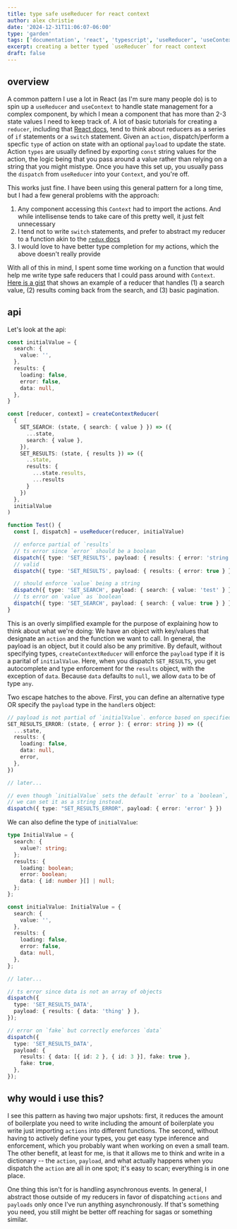```yaml
---
title: type safe useReducer for react context
author: alex christie
date: '2024-12-31T11:06:07-06:00'
type: 'garden'
tags: ['documentation', 'react', 'typescript', 'useReducer', 'useContext']
excerpt: creating a better typed `useReducer` for react context
draft: false
---
```


## overview

A common pattern I use a lot in React (as I'm sure many people do) is to spin up a `useReducer` and `useContext` to handle state management for a complex component, by which I mean a component that has more than 2-3 state values I need to keep track of. A lot of basic tutorials for creating a `reducer`, including that [React docs](https://react.dev/reference/react/useReducer#writing-the-reducer-function), tend to think about reducers as a series of `if` statements or a `switch` statement. Given an `action`, dispatch/perform a specfic `type` of action on state with an optional `payload` to update the state. Action `types` are usually defined by exporting `const` string values for the action, the logic being that you pass around a value rather than relying on a string that you might mistype. Once you have this set up, you usually pass the `dispatch` from `useReducer` into your `Context`, and you're off.

This works just fine. I have been using this general pattern for a long time, but I had a few general problems with the approach:

1. Any component accessing this `Context` had to import the actions. And while intellisense tends to take care of this pretty well, it just felt unnecessary
2. I tend not to write `switch` statements, and prefer to abstract my reducer to a function akin to the [`redux` docs](https://redux.js.org/usage/reducing-boilerplate#generating-reducers)
3. I would love to have better type completion for my actions, which the above doesn't really provide

With all of this in mind, I spent some time working on a function that would help me write type safe reducers that I could pass around with `Context`. [Here is a gist](https://gist.github.com/inadeqtfuturs/e11bdb3b98584fc5a7363c11c617cca6) that shows an example of a reducer that handles (1) a search value, (2) results coming back from the search, and (3) basic pagination.

## api

Let's look at the api:

``` typescript
const initialValue = {
  search: {
    value: '',
  },
  results: {
    loading: false,
    error: false,
    data: null,
  },
}

const [reducer, context] = createContextReducer(
  {
    SET_SEARCH: (state, { search: { value } }) => ({
      ...state,
      search: { value },
    }),
    SET_RESULTS: (state, { results }) => ({
      ..state,
      results: {
        ...state.results,
        ...results
      }
    })
  },
  initialValue
)

function Test() {
  const [, dispatch] = useReducer(reducer, initialValue)

  // enforce partial of `results`
  // ts error since `error` should be a boolean
  dispatch({ type: 'SET_RESULTS', payload: { results: { error: 'string' } } });
  // valid
  dispatch({ type: 'SET_RESULTS', payload: { results: { error: true } } });

  // should enforce `value` being a string
  dispatch({ type: 'SET_SEARCH', payload: { search: { value: 'test' } } });
  // ts error on `value` as `boolean`
  dispatch({ type: 'SET_SEARCH', payload: { search: { value: true } } });
}
```

This is an overly simplified example for the purpose of explaining how to think about what we're doing: We have an object with key/values that designate an `action` and the function we want to call. In general, the payload is an object, but it could also be any primitive. By default, without specifying types, `createContextReducer` will enforce the `payload` type if it is a parital of `initialValue`. Here, when you dispatch `SET_RESULTS`, you get autocomplete and type enforcement for the `results` object, with the exception of `data`. Because `data` defaults to `null`, we allow `data` to be of type `any`.

Two escape hatches to the above. First, you can define an alternative type OR specify the `payload` type in the `handler`s object:

``` typescript
// payload is not partial of `initialValue`. enforce based on specified type
SET_RESULTS_ERROR: (state, { error }: { error: string }) => ({
  ...state,
  results: {
    loading: false,
    data: null,
    error,
  },
})

// later...

// even though `initialValue` sets the default `error` to a `boolean`,
// we can set it as a string instead.
dispatch({ type: "SET_RESULTS_ERROR", payload: { error: 'error' } })
```

We can also define the type of `initialValue`:

``` typescript
type InitialValue = {
  search: {
    value?: string;
  };
  results: {
    loading: boolean;
    error: boolean;
    data: { id: number }[] | null;
  };
};

const initialValue: InitialValue = {
  search: {
    value: '',
  },
  results: {
    loading: false,
    error: false,
    data: null,
  },
};

// later...

// ts error since data is not an array of objects
dispatch({
  type: 'SET_RESULTS_DATA',
  payload: { results: { data: 'thing' } },
});

// error on `fake` but correctly eneforces `data`
dispatch({
  type: 'SET_RESULTS_DATA',
  payload: {
    results: { data: [{ id: 2 }, { id: 3 }], fake: true },
    fake: true,
  },
});
```

## why would i use this?

I see this pattern as having two major upshots: first, it reduces the amount of boilerplate you need to write including the amount of boilerplate you write just importing `actions` into different functions. The second, without having to actively define your types, you get easy type inference and enforcement, which you probably want when working on even a small team. The other benefit, at least for me, is that it allows me to think and write in a dictionary -- the `action`, `payload`, and what actually happens when you dispatch the `action` are all in one spot; it's easy to scan; everything is in one place.

One thing this isn't for is handling asynchronous events. In general, I abstract those outside of my reducers in favor of dispatching `actions` and `payloads` only once I've run anything asynchronously. If that's something you need, you still might be better off reaching for sagas or something similar.

